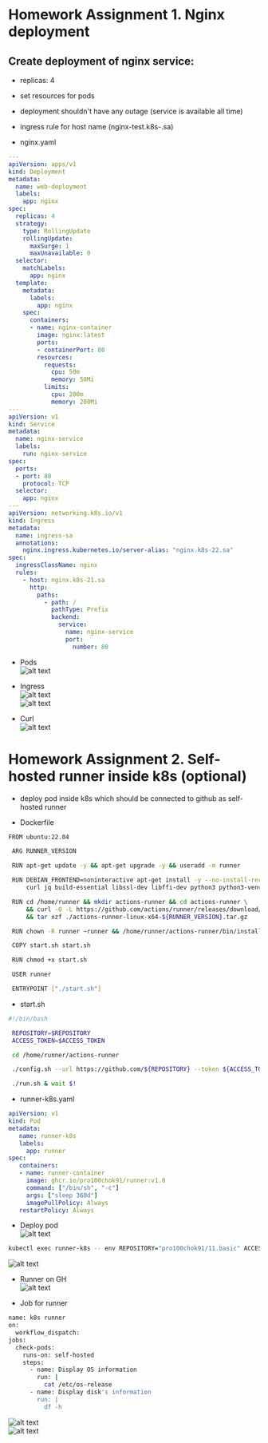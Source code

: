 # Homework Assignment 1. Nginx deployment

## Create deployment of nginx service:
  * replicas: 4
  * set resources for pods
  * deployment shouldn't have any outage (service is available all time)
  * ingress rule for host name (nginx-test.k8s-<NUMBER>.sa)
  
  * nginx.yaml
```yaml
---
apiVersion: apps/v1
kind: Deployment
metadata:
  name: web-deployment
  labels:
    app: nginx
spec:
  replicas: 4
  strategy:
    type: RollingUpdate
    rollingUpdate:
      maxSurge: 1
      maxUnavailable: 0
  selector:
    matchLabels:
      app: nginx
  template:
    metadata:
      labels:
        app: nginx
    spec:
      containers:
      - name: nginx-container
        image: nginx:latest
        ports:
        - containerPort: 80
        resources:
          requests:
            cpu: 50m
            memory: 50Mi
          limits:
            cpu: 200m
            memory: 200Mi
---
apiVersion: v1
kind: Service
metadata:
  name: nginx-service
  labels:
    run: nginx-service
spec:
  ports:
  - port: 80
    protocol: TCP
  selector:
    app: nginx
---
apiVersion: networking.k8s.io/v1
kind: Ingress
metadata:
  name: ingress-sa
  annotations:
    nginx.ingress.kubernetes.io/server-alias: "nginx.k8s-22.sa"
spec:
  ingressClassName: nginx
  rules:
    - host: nginx.k8s-21.sa
      http:
        paths:
          - path: /
            pathType: Prefix
            backend:
              service:
                name: nginx-service
                port:
                  number: 80
```
  * Pods  
![alt text](https://github.com/Pro100chok91/sa.it-academy.by/blob/md-sa2-29-24/Kirill_Fadeev/11.Kubernetes.Basic.Objects/img/1.jpg)  

  * Ingress  
![alt text](https://github.com/Pro100chok91/sa.it-academy.by/blob/md-sa2-29-24/Kirill_Fadeev/11.Kubernetes.Basic.Objects/img/2.jpg)  
![alt text](https://github.com/Pro100chok91/sa.it-academy.by/blob/md-sa2-29-24/Kirill_Fadeev/11.Kubernetes.Basic.Objects/img/3.jpg)  

  * Curl  
![alt text](https://github.com/Pro100chok91/sa.it-academy.by/blob/md-sa2-29-24/Kirill_Fadeev/11.Kubernetes.Basic.Objects/img/4.jpg)  

# Homework Assignment 2. Self-hosted runner inside k8s (optional)
  * deploy pod inside k8s which should be connected to github as self-hosted runner  

  * Dockerfile
```bash
FROM ubuntu:22.04

 ARG RUNNER_VERSION

 RUN apt-get update -y && apt-get upgrade -y && useradd -m runner

 RUN DEBIAN_FRONTEND=noninteractive apt-get install -y --no-install-recommends \
     curl jq build-essential libssl-dev libffi-dev python3 python3-venv python3-dev

 RUN cd /home/runner && mkdir actions-runner && cd actions-runner \
     && curl -O -L https://github.com/actions/runner/releases/download/v${RUNNER_VERSION}/actions-runner-linux-x64-${RUNNER_VERSION}.tar.gz \
     && tar xzf ./actions-runner-linux-x64-${RUNNER_VERSION}.tar.gz

 RUN chown -R runner ~runner && /home/runner/actions-runner/bin/installdependencies.sh

 COPY start.sh start.sh

 RUN chmod +x start.sh

 USER runner

 ENTRYPOINT ["./start.sh"]
```

  * start.sh
```bash
#!/bin/bash

 REPOSITORY=$REPOSITORY
 ACCESS_TOKEN=$ACCESS_TOKEN

 cd /home/runner/actions-runner

 ./config.sh --url https://github.com/${REPOSITORY} --token ${ACCESS_TOKEN}

 ./run.sh & wait $!
```
  * runner-k8s.yaml
```yaml
apiVersion: v1
kind: Pod
metadata:
   name: runner-k8s
   labels:
     app: runner
spec:
   containers:
   - name: runner-container
     image: ghcr.io/pro100chok91/runner:v1.0
     command: ["/bin/sh", "-c"]
     args: ["sleep 360d"]
     imagePullPolicy: Always
   restartPolicy: Always
```
  * Deploy pod  
![alt text](https://github.com/Pro100chok91/sa.it-academy.by/blob/md-sa2-29-24/Kirill_Fadeev/11.Kubernetes.Basic.Objects/img/6.jpg)  

```bash
kubectl exec runner-k8s -- env REPOSITORY="pro100chok91/11.basic" ACCESS_TOKEN=XXXXXXXXXXXXXXXXXX /bin/bash -c "./start.sh"
```

![alt text](https://github.com/Pro100chok91/sa.it-academy.by/blob/md-sa2-29-24/Kirill_Fadeev/11.Kubernetes.Basic.Objects/img/5.jpg)  

  * Runner on GH  
![alt text](https://github.com/Pro100chok91/sa.it-academy.by/blob/md-sa2-29-24/Kirill_Fadeev/11.Kubernetes.Basic.Objects/img/7.jpg)  

  * Job for runner  
```bash
name: k8s runner
on:
  workflow_dispatch:
jobs:
  check-pods:
    runs-on: self-hosted
    steps:
      - name: Display OS information
        run: |
          cat /etc/os-release
      - name: Display disk's information
        run: |
          df -h
```
![alt text](https://github.com/Pro100chok91/sa.it-academy.by/blob/md-sa2-29-24/Kirill_Fadeev/11.Kubernetes.Basic.Objects/img/8.jpg)  
![alt text](https://github.com/Pro100chok91/sa.it-academy.by/blob/md-sa2-29-24/Kirill_Fadeev/11.Kubernetes.Basic.Objects/img/9.jpg)  
